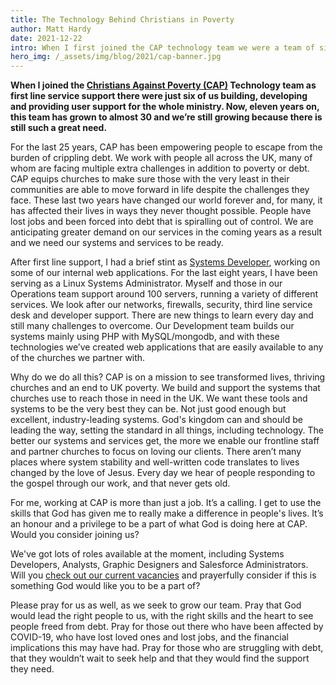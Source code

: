 ```yaml
---
title: The Technology Behind Christians in Poverty
author: Matt Hardy
date: 2021-12-22
intro: When I first joined the CAP technology team we were a team of six… eleven years on the team has grown to almost 30 and we’re still growing because there is still such a great need…
hero_img: /_assets/img/blog/2021/cap-banner.jpg
---
```


**When I joined the [Christians Against Poverty (CAP)](https://capuk.org/?utm_source=external-website&utm_medium=blog&utm_campaign=recruitment&utm_content=kingdomcodeblog-jobs) Technology team as first line service support there were just six of us building, developing and providing user support for the whole ministry. Now, eleven years on, this team has grown to almost 30 and we’re still growing because there is still such a great need.**

For the last 25 years, CAP has been empowering people to escape from the burden of crippling debt. We work with people all across the UK, many of whom are facing multiple extra challenges in addition to poverty or debt. CAP equips churches to make sure those with the very least in their communities are able to move forward in life despite the challenges they face. These last two years have changed our world forever and, for many, it has affected their lives in ways they never thought possible. People have lost jobs and been forced into debt that is spiralling out of control. We are anticipating greater demand on our services in the coming years as a result and we need our systems and services to be ready.

After first line support, I had a brief stint as [Systems Developer](https://capuk.org/get-involved/you/join-the-team/jobs/systems-developer?utm_source=external-website&utm_medium=blog&utm_campaign=recruitment&utm_content=kingdomcodeblog-jobs), working on some of our internal web applications. For the last eight years, I have been serving as a Linux Systems Administrator. Myself and those in our Operations team support around 100 servers, running a variety of different services. We look after our networks, firewalls, security, third line service desk and developer support. There are new things to learn every day and still many challenges to overcome. Our Development team builds our systems mainly using PHP with MySQL/mongodb, and with these technologies we’ve created web applications that are easily available to any of the churches we partner with.

Why do we do all this? CAP is on a mission to see transformed lives, thriving churches and an end to UK poverty. We build and support the systems that churches use to reach those in need in the UK. We want these tools and systems to be the very best they can be. Not just good enough but excellent, industry-leading systems. God's kingdom can and should be leading the way, setting the standard in all things, including technology. The better our systems and services get, the more we enable our frontline staff and partner churches to focus on loving our clients. There aren’t many places where system stability and well-written code translates to lives changed by the love of Jesus. Every day we hear of people responding to the gospel through our work, and that never gets old.

For me, working at CAP is more than just a job. It’s a calling. I get to use the skills that God has given me to really make a difference in people's lives. It’s an honour and a privilege to be a part of what God is doing here at CAP. Would you consider joining us?

We've got lots of roles available at the moment, including Systems Developers, Analysts, Graphic Designers and Salesforce Administrators. Will you [check out our current vacancies](https://capuk.org/get-involved/you/join-the-team?utm_source=external-website&utm_medium=blog&utm_campaign=recruitment&utm_content=kingdomcodeblog-jobs) and prayerfully consider if this is something God would like you to be a part of?

Please pray for us as well, as we seek to grow our team. Pray that God would lead the right people to us, with the right skills and the heart to see people freed from debt. Pray for those out there who have been affected by COVID-19, who have lost loved ones and lost jobs, and the financial implications this may have had. Pray for those who are struggling with debt, that they wouldn’t wait to seek help and that they would find the support they need.
